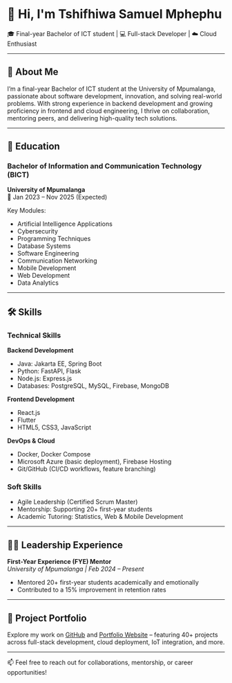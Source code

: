 # 👋 Hi, I'm Tshifhiwa Samuel Mphephu

🎓 Final-year Bachelor of ICT student | 💻 Full-stack Developer | ☁️ Cloud Enthusiast

---

## 🎯 About Me

I’m a final-year Bachelor of ICT student at the University of Mpumalanga, passionate about software development, innovation, and solving real-world problems. With strong experience in backend development and growing proficiency in frontend and cloud engineering, I thrive on collaboration, mentoring peers, and delivering high-quality tech solutions.

---

## 🏫 Education

### Bachelor of Information and Communication Technology (BICT)  
**University of Mpumalanga**  
📅 Jan 2023 – Nov 2025 (Expected)

Key Modules:  
- Artificial Intelligence Applications  
- Cybersecurity  
- Programming Techniques
- Database Systems
- Software Engineering  
- Communication Networking  
- Mobile Development  
- Web Development  
- Data Analytics  

---

## 🛠️ Skills  

### Technical Skills

**Backend Development**  
- Java: Jakarta EE, Spring Boot  
- Python: FastAPI, Flask  
- Node.js: Express.js  
- Databases: PostgreSQL, MySQL, Firebase, MongoDB  

**Frontend Development**  
- React.js  
- Flutter  
- HTML5, CSS3, JavaScript  

**DevOps & Cloud**  
- Docker, Docker Compose  
- Microsoft Azure (basic deployment), Firebase Hosting  
- Git/GitHub (CI/CD workflows, feature branching)  

### Soft Skills  
- Agile Leadership (Certified Scrum Master)  
- Mentorship: Supporting 20+ first-year students  
- Academic Tutoring: Statistics, Web & Mobile Development  

---

## 👨‍🏫 Leadership Experience  

**First-Year Experience (FYE) Mentor**  
*University of Mpumalanga | Feb 2024 – Present*  
- Mentored 20+ first-year students academically and emotionally  
- Contributed to a 15% improvement in retention rates  

---

## 📂 Project Portfolio  

Explore my work on [GitHub](https://github.com/sammydev) and [Portfolio Website](https://sammydev.vercel.app) – featuring 40+ projects across full-stack development, cloud deployment, IoT integration, and more.

---

📫 Feel free to reach out for collaborations, mentorship, or career opportunities!

